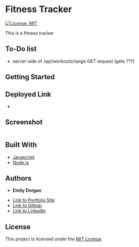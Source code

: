# Fitness Tracker

[![License: MIT](https://img.shields.io/badge/License-MIT-yellow.svg)](https://opensource.org/licenses/MIT)

This is a fitness tracker

## To-Do list

* server-side of /api/workouts/range GET request (gets ???)


## Getting Started

## Deployed Link

* 

## Screenshot

![]()

## Built With

* [Javascript](https://developer.mozilla.org/en-US/docs/Web/JavaScript)
* [Node.js](https://nodejs.org/)

## Authors

* **Emily Dorgan** 

- [Link to Portfolio Site](https://emdorgan.github.io/updated-portfolio/)
- [Link to Github](https://github.com/emdorgan)
- [Link to LinkedIn](https://www.linkedin.com/in/emily-dorgan/)

## License

This project is licensed under the [MIT License](https://opensource.org/licenses/MIT)